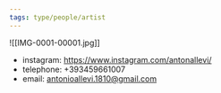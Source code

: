 ```yaml
---
tags: type/people/artist
---
```

![[IMG-0001-00001.jpg]]
- instagram: https://www.instagram.com/antonallevi/
- telephone: +393459661007
- email: antonioallevi.1810@gmail.com